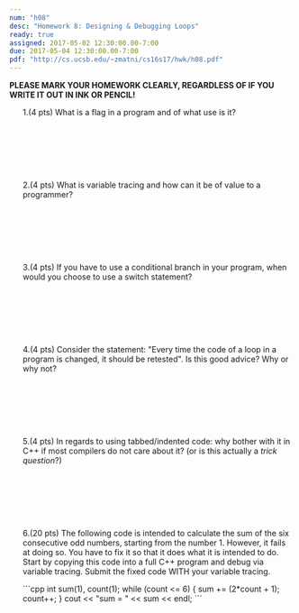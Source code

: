 ```yaml
---
num: "h08"
desc: "Homework 8: Designing & Debugging Loops"
ready: true
assigned: 2017-05-02 12:30:00.00-7:00
due: 2017-05-04 12:30:00.00-7:00
pdf: "http://cs.ucsb.edu/~zmatni/cs16s17/hwk/h08.pdf"
---
```

<b>PLEASE MARK YOUR HOMEWORK CLEARLY, REGARDLESS OF IF YOU WRITE IT OUT IN INK OR PENCIL!</b>
<ol markdown="1">

1.(4 pts) What is a flag in a program and of what use is it?
  <div style="margin-bottom:8em"></div>

2.(4 pts) What is variable tracing and how can it be of value to a programmer?
    <div style="margin-bottom:8em"></div>

3.(4 pts) If you have to use a conditional branch in your program, when would you choose to use a switch statement?
    <div style="margin-bottom:8em"></div>

4.(4 pts) Consider the statement: "Every time the code of a loop in a program is changed, it should be retested". Is this good advice? Why or why not?
    <div style="margin-bottom:8em"></div>

5.(4 pts) In regards to using tabbed/indented code: why bother with it in C++ if most compilers do not care about it? (or is this actually a *trick question*?)
    <div style="margin-bottom:8em"></div>

  <div class="pagebreak"></div>

6.(20 pts) The following code is intended to calculate the sum of the six consecutive odd numbers, starting from the number 1. However, it fails at doing so. You have to fix it so that it does what it is intended to do. Start by copying this code into a full C++ program and debug via variable tracing. Submit the fixed code WITH your variable tracing.

<div markdown="1">
```cpp
int sum(1), count(1); 
while (count <= 6) { 
	sum += (2*count + 1); 
	count++; 
} 
cout << "sum = " << sum << endl;
```
